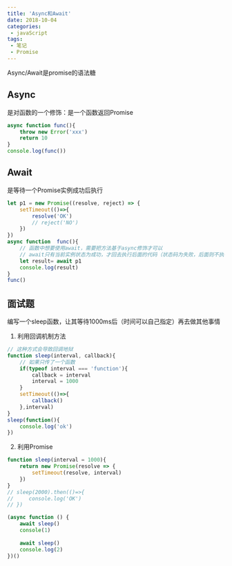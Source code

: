 ```yaml
---
title: 'Async和Await'
date: 2018-10-04
categories:
 - javaScript
tags:
 - 笔记
 - Promise
---
```

Async/Await是promise的语法糖
## Async
是对函数的一个修饰：是一个函数返回Promise
```js
async function func(){
    throw new Error('xxx')
    return 10
}
console.log(func())
```
## Await
是等待一个Promise实例成功后执行
```js
let p1 = new Promise((resolve, reject) => { 
    setTimeout(()=>{
        resolve('OK')
        // reject('NO')
    })
})
async function  func(){
    // 函数中想要使用await，需要把方法基于async修饰才可以
    // await只有当前实例状态为成功，才回去执行后面的代码（状态码为失败，后面则不执行）
    let result= await p1 
    console.log(result)
}
func()
```

## 面试题
编写一个sleep函数，让其等待1000ms后（时间可以自己指定）再去做其他事情
1. 利用回调机制方法
```js
// 这种方式会导致回调地狱
function sleep(interval, callback){
    // 如果只传了一个函数
    if(typeof interval === 'function'){
        callback = interval
        interval = 1000
    }
    setTimeout(()=>{
        callback()
    },interval)
}
sleep(function(){
    console.log('ok')
})
```
2. 利用Promise
```js
function sleep(interval = 1000){
    return new Promise(resolve => {
        setTimeout(resolve, interval)
    })
}
// sleep(2000).then(()=>{
//     console.log('OK')
// })

(async function () {
    await sleep()
    console(1)
    
    await sleep()
    console.log(2)
})()
```

